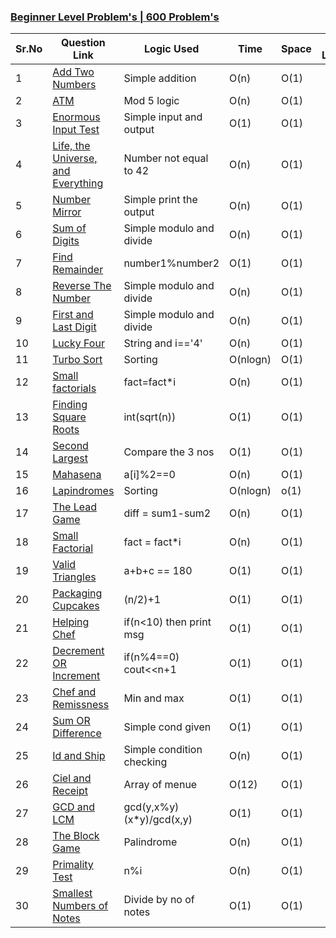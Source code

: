 ### [Beginner Level Problem's |  600 Problem's](https://www.codechef.com/problems/beginner?page=0&limit=20&sort_by=successful_submissions&sort_order=desc&search=&start_rating=-1&end_rating=10000&topic=&tags=&group=all)

|  Sr.No  | Question Link  | Logic Used                                                                         | Time | Space | Yt Link |
| -- | ---------------------|------------------------------------------------------------------- | -----| ------| --------|
| 1  | [Add Two Numbers](https://github.com/ajay-nikumbh/cODE_cHEF/tree/main/01-Beginner/01.%20Add%20Two%20Numbers) | Simple addition       | O(n) | O(1)|
| 2  | [ATM](https://github.com/ajay-nikumbh/cODE_cHEF/tree/main/01-Beginner/02.%20ATM) | Mod 5 logic| O(n) | O(1) |
| 3  | [Enormous Input Test](https://github.com/ajay-nikumbh/cODE_cHEF/tree/main/01-Beginner/03.%20Enormous%20Input%20Test) | Simple input and output | O(1) | O(1) |
| 4  | [Life, the Universe, and Everything](https://github.com/ajay-nikumbh/cODE_cHEF/tree/main/01-Beginner/04.%20Life%2C%20the%20Universe%2C%20and%20Everything) | Number not equal to 42  | O(n) | O(1) |
| 5  | [Number Mirror](https://github.com/ajay-nikumbh/cODE_cHEF/tree/main/01-Beginner/05.%20Number%20Mirror) | Simple print the output | O(n) | O(1) | 
| 6  | [Sum of Digits](https://github.com/ajay-nikumbh/cODE_cHEF/tree/main/01-Beginner/06.%20Sum%20of%20Digits) |  Simple modulo and divide | O(n) | O(1)
| 7  | [Find Remainder](https://github.com/ajay-nikumbh/cODE_cHEF/tree/main/01-Beginner/07.%20Find%20Remainder) | number1%number2 | O(1) | O(1) |
| 8  | [Reverse The Number](https://github.com/ajay-nikumbh/cODE_cHEF/tree/main/01-Beginner/08.%20Reverse%20The%20Number) | Simple modulo and divide | O(n) | O(1)
| 9  | [First and Last Digit](https://github.com/ajay-nikumbh/cODE_cHEF/tree/main/01-Beginner/09.%20First%20and%20Last%20Digit) | Simple modulo and divide | O(n) | O(1)
| 10 | [Lucky Four](https://github.com/ajay-nikumbh/cODE_cHEF/tree/main/01-Beginner/10.%20Lucky%20Four) | String and  i=='4' | O(n) | O(1) 
| 11 | [Turbo Sort](https://github.com/ajay-nikumbh/cODE_cHEF/tree/main/01-Beginner/11.%20Turbo%20Sort) | Sorting  | O(nlogn) | O(1)
| 12 | [Small factorials](https://github.com/ajay-nikumbh/cODE_cHEF/tree/main/01-Beginner/12.%20Small%20factorials) | fact=fact*i | O(n) | O(1)
| 13 | [Finding Square Roots](https://github.com/ajay-nikumbh/cODE_cHEF/tree/main/01-Beginner/13.%20Finding%20Square%20Roots) | int(sqrt(n)) | O(1) | O(1)
| 14 | [Second Largest](https://github.com/ajay-nikumbh/cODE_cHEF/tree/main/01-Beginner/14.%20Second%20Largest) | Compare the 3 nos | O(1) | O(1)
| 15 | [Mahasena](https://github.com/ajay-nikumbh/cODE_cHEF/tree/main/01-Beginner/15.%20Mahasena) | a[i]%2==0 | O(n) | O(1)
| 16 | [Lapindromes](https://github.com/ajay-nikumbh/cODE_cHEF/tree/main/01-Beginner/16.%20Lapindromes) | Sorting | O(nlogn) | o(1)
| 17 | [The Lead Game](https://github.com/ajay-nikumbh/cODE_cHEF/tree/main/01-Beginner/17.%20The%20Lead%20Game) | diff  = sum1-sum2 | O(n) | O(1) 
| 18 | [Small Factorial](https://github.com/ajay-nikumbh/cODE_cHEF/tree/main/01-Beginner/18.%20Small%20Factorial) | fact = fact*i | O(n) | O(1)
| 19 | [Valid Triangles](https://github.com/ajay-nikumbh/cODE_cHEF/tree/main/01-Beginner/19.%20Valid%20Triangles) |a+b+c == 180 | O(1) | O(1)
| 20 | [Packaging Cupcakes](https://github.com/ajay-nikumbh/cODE_cHEF/tree/main/01-Beginner/20.%20Packaging%20Cupcakes) | (n/2)+1 | O(1) | O(1)
| 21 | [Helping Chef](https://github.com/ajay-nikumbh/cODE_cHEF/tree/main/01-Beginner/21.%20Helping%20Chef) | if(n<10) then print msg | O(1) | O(1)
| 22 | [Decrement OR Increment](https://github.com/ajay-nikumbh/cODE_cHEF/tree/main/01-Beginner/22.%20Decrement%20OR%20Increment) | if(n%4==0) cout<<n+1 | O(1) | O(1) 
| 23 | [Chef and Remissness](https://github.com/ajay-nikumbh/cODE_cHEF/tree/main/01-Beginner/23.%20Chef%20and%20Remissness) | Min and max | O(1) | O(1)
| 24 | [Sum OR Difference](https://github.com/ajay-nikumbh/cODE_cHEF/tree/main/01-Beginner/24.%20Sum%20OR%20Difference) | Simple cond given | O(1) | O(1)
| 25 | [Id and Ship](https://github.com/ajay-nikumbh/cODE_cHEF/tree/main/01-Beginner/25.%20Id%20and%20Ship) | Simple condition checking | O(n) | O(1)
| 26 | [Ciel and Receipt](https://github.com/ajay-nikumbh/cODE_cHEF/tree/main/01-Beginner/26.%20Ciel%20and%20Receipt) | Array of menue | O(12) | O(1)
| 27 | [GCD and LCM](https://github.com/ajay-nikumbh/cODE_cHEF/tree/main/01-Beginner/27.%20GCD%20and%20LCM) | gcd(y,x%y) (x*y)/gcd(x,y) | O(1) | O(1)
| 28 | [The Block Game](https://github.com/ajay-nikumbh/cODE_cHEF/tree/main/01-Beginner/28.%20The%20Block%20Game) | Palindrome | O(n) | O(1)
| 29 | [Primality Test](https://github.com/ajay-nikumbh/cODE_cHEF/tree/main/01-Beginner/29.%20Primality%20Test) | n%i | O(n) | O(1)
| 30 | [Smallest Numbers of Notes](https://github.com/ajay-nikumbh/cODE_cHEF/tree/main/01-Beginner/30.%20Smallest%20Numbers%20of%20Notes) | Divide by no of notes | O(1) | O(1)
